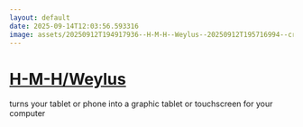 ```yaml
---
layout: default
date: 2025-09-14T12:03:56.593316
image: assets/20250912T194917936--H-M-H--Weylus--20250912T195716994--cropped.png
---
```


# [H-M-H/Weylus](https://github.com/H-M-H/Weylus)

turns your tablet or phone into a graphic tablet or touchscreen for your computer
